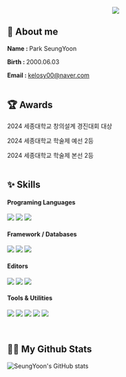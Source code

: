 <p align='center'>
    <img src="https://capsule-render.vercel.app/api?type=waving&color=FFEBCD&height=150&section=header&text=Hello%20world🌞&fontSize=35&animation=fadeIn&fontAlignY=35&desc=My%20name%20is%20Seungyoon&descAlignY=55&descAlign=50"/>
</p>

## 📌 About me
<b>Name : </b>Park SeungYoon

<b>Birth : </b>2000.06.03

<b>Email : </b>kelosy00@naver.com
<br>
<br>

## :trophy: Awards
2024 세종대학교 창의설계 경진대회 대상

2024 세종대학교 학술제 예선 2등

2024 세종대학교 학술제 본선 2등
<br>
<br>

## ✨ Skills
<h4> Programing Languages </h4>
<p>
    <img src="https://img.shields.io/badge/java-%23ED8B00.svg?style=for-the-badge&logo=openjdk&logoColor=white"/>  
    <img src="https://img.shields.io/badge/python-3670A0?style=for-the-badge&logo=python&logoColor=ffdd54"/>
    <img src="https://img.shields.io/badge/c-%2300599C.svg?style=for-the-badge&logo=c&logoColor=white"/>
</p>

<h4> Framework / Databases </h4>
<p>
    <img src="https://img.shields.io/badge/spring-%236DB33F.svg?style=for-the-badge&logo=spring&logoColor=white"/>  
    <img src="https://img.shields.io/badge/mysql-4479A1.svg?style=for-the-badge&logo=mysql&logoColor=white"/>  
    <img src="https://img.shields.io/badge/postgres-%23316192.svg?style=for-the-badge&logo=postgresql&logoColor=white"/>
</p>

<h4> Editors </h4>
<p>
    <img src="https://img.shields.io/badge/IntelliJIDEA-000000.svg?style=for-the-badge&logo=intellij-idea&logoColor=white"/>  
    <img src="https://img.shields.io/badge/Visual%20Studio%20Code-0078d7.svg?style=for-the-badge&logo=visual-studio-code&logoColor=white"/>
    <img src="https://img.shields.io/badge/Eclipse-FE7A16.svg?style=for-the-badge&logo=Eclipse&logoColor=white"/>
</p>

<h4> Tools & Utilities </h4>
<p>
    <img src="https://img.shields.io/badge/Linux-FCC624?style=for-the-badge&logo=linux&logoColor=black"/>  
    <img src="https://img.shields.io/badge/Postman-FF6C37?style=for-the-badge&logo=postman&logoColor=white"/>
    <img src="https://img.shields.io/badge/-Swagger-%23Clojure?style=for-the-badge&logo=swagger&logoColor=white"/>  
    <img src="https://img.shields.io/badge/Gradle-02303A.svg?style=for-the-badge&logo=Gradle&logoColor=white"/>  
    <img src="https://img.shields.io/badge/JWT-black?style=for-the-badge&logo=JSON%20web%20tokens"/>
</p>
<br>

## 👩‍💻 My Github Stats
![SeungYoon's GitHub stats](https://github-readme-stats.vercel.app/api?username=yoownny&show_icons=true&theme=flag-india)

